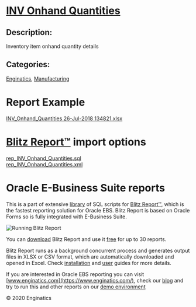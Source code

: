 # [INV Onhand Quantities](https://www.enginatics.com/reports/inv-onhand-quantities/)
## Description: 
Inventory item onhand quantity details
## Categories: 
[Enginatics](https://www.enginatics.com/library/?pg=1&category[]=Enginatics), [Manufacturing](https://www.enginatics.com/library/?pg=1&category[]=Manufacturing)
# Report Example
[INV_Onhand_Quantities 26-Jul-2018 134821.xlsx](https://www.enginatics.com/example/inv-onhand-quantities/)
# [Blitz Report™](https://www.enginatics.com/blitz-report/) import options
[rep_INV_Onhand_Quantities.sql](https://www.enginatics.com/export/inv-onhand-quantities/)\
[rep_INV_Onhand_Quantities.xml](https://www.enginatics.com/xml/inv-onhand-quantities/)
# Oracle E-Business Suite reports

This is a part of extensive [library](https://www.enginatics.com/library/) of SQL scripts for [Blitz Report™](https://www.enginatics.com/blitz-report/), which is the fastest reporting solution for Oracle EBS. Blitz Report is based on Oracle Forms so is fully integrated with E-Business Suite. 

![Running Blitz Report](https://www.enginatics.com/wp-content/uploads/2018/01/Running-blitz-report.png) 

You can [download](https://www.enginatics.com/download/) Blitz Report and use it [free](https://www.enginatics.com/pricing/) for up to 30 reports. 

Blitz Report runs as a background concurrent process and generates output files in XLSX or CSV format, which are automatically downloaded and opened in Excel. Check [installation](https://www.enginatics.com/installation-guide/) and [user](https://www.enginatics.com/user-guide/) guides for more details.

If you are interested in Oracle EBS reporting you can visit [www.enginatics.com](https://www.enginatics.com/), check our [blog](https://www.enginatics.com/blog/) and try to run this and other reports on our [demo environment](http://demo.enginatics.com/)

© 2020 Enginatics